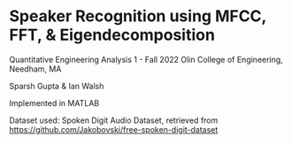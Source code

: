 # Speaker Recognition using MFCC, FFT, & Eigendecomposition

Quantitative Engineering Analysis 1 - Fall 2022
Olin College of Engineering, Needham, MA

Sparsh Gupta & Ian Walsh

Implemented in MATLAB

Dataset used: Spoken Digit Audio Dataset, retrieved from https://github.com/Jakobovski/free-spoken-digit-dataset
